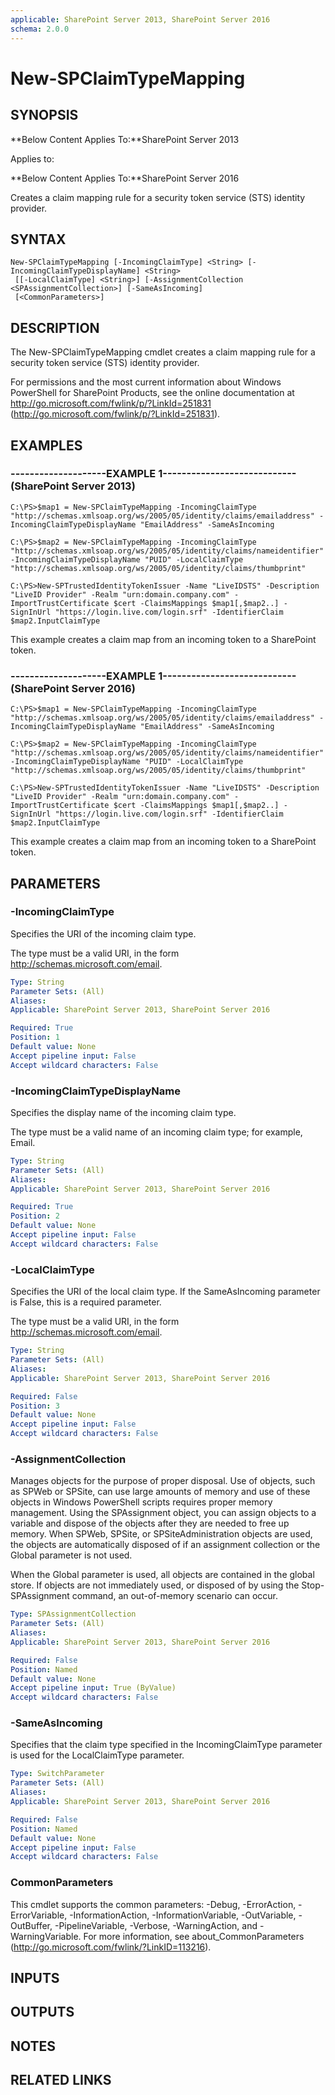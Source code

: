 ```yaml
---
applicable: SharePoint Server 2013, SharePoint Server 2016
schema: 2.0.0
---
```


# New-SPClaimTypeMapping

## SYNOPSIS
**Below Content Applies To:**SharePoint Server 2013

Applies to:

**Below Content Applies To:**SharePoint Server 2016

Creates a claim mapping rule for a security token service (STS) identity provider.



## SYNTAX

```
New-SPClaimTypeMapping [-IncomingClaimType] <String> [-IncomingClaimTypeDisplayName] <String>
 [[-LocalClaimType] <String>] [-AssignmentCollection <SPAssignmentCollection>] [-SameAsIncoming]
 [<CommonParameters>]
```

## DESCRIPTION
The New-SPClaimTypeMapping cmdlet creates a claim mapping rule for a security token service (STS) identity provider.

For permissions and the most current information about Windows PowerShell for SharePoint Products, see the online documentation at http://go.microsoft.com/fwlink/p/?LinkId=251831 (http://go.microsoft.com/fwlink/p/?LinkId=251831).

## EXAMPLES

### --------------------EXAMPLE 1---------------------------- (SharePoint Server 2013)
```
C:\PS>$map1 = New-SPClaimTypeMapping -IncomingClaimType "http://schemas.xmlsoap.org/ws/2005/05/identity/claims/emailaddress" -IncomingClaimTypeDisplayName "EmailAddress" -SameAsIncoming

C:\PS>$map2 = New-SPClaimTypeMapping -IncomingClaimType "http://schemas.xmlsoap.org/ws/2005/05/identity/claims/nameidentifier" -IncomingClaimTypeDisplayName "PUID" -LocalClaimType "http://schemas.xmlsoap.org/ws/2005/05/identity/claims/thumbprint"

C:\PS>New-SPTrustedIdentityTokenIssuer -Name "LiveIDSTS" -Description "LiveID Provider" -Realm "urn:domain.company.com" -ImportTrustCertificate $cert -ClaimsMappings $map1[,$map2..] -SignInUrl "https://login.live.com/login.srf" -IdentifierClaim $map2.InputClaimType
```

This example creates a claim map from an incoming token to a SharePoint token.

### --------------------EXAMPLE 1---------------------------- (SharePoint Server 2016)
```
C:\PS>$map1 = New-SPClaimTypeMapping -IncomingClaimType "http://schemas.xmlsoap.org/ws/2005/05/identity/claims/emailaddress" -IncomingClaimTypeDisplayName "EmailAddress" -SameAsIncoming

C:\PS>$map2 = New-SPClaimTypeMapping -IncomingClaimType "http://schemas.xmlsoap.org/ws/2005/05/identity/claims/nameidentifier" -IncomingClaimTypeDisplayName "PUID" -LocalClaimType "http://schemas.xmlsoap.org/ws/2005/05/identity/claims/thumbprint"

C:\PS>New-SPTrustedIdentityTokenIssuer -Name "LiveIDSTS" -Description "LiveID Provider" -Realm "urn:domain.company.com" -ImportTrustCertificate $cert -ClaimsMappings $map1[,$map2..] -SignInUrl "https://login.live.com/login.srf" -IdentifierClaim $map2.InputClaimType
```

This example creates a claim map from an incoming token to a SharePoint token.

## PARAMETERS

### -IncomingClaimType
Specifies the URI of the incoming claim type.

The type must be a valid URI, in the form http://schemas.microsoft.com/email.

```yaml
Type: String
Parameter Sets: (All)
Aliases: 
Applicable: SharePoint Server 2013, SharePoint Server 2016

Required: True
Position: 1
Default value: None
Accept pipeline input: False
Accept wildcard characters: False
```

### -IncomingClaimTypeDisplayName
Specifies the display name of the incoming claim type.

The type must be a valid name of an incoming claim type; for example, Email.

```yaml
Type: String
Parameter Sets: (All)
Aliases: 
Applicable: SharePoint Server 2013, SharePoint Server 2016

Required: True
Position: 2
Default value: None
Accept pipeline input: False
Accept wildcard characters: False
```

### -LocalClaimType
Specifies the URI of the local claim type.
If the SameAsIncoming parameter is False, this is a required parameter.

The type must be a valid URI, in the form http://schemas.microsoft.com/email.

```yaml
Type: String
Parameter Sets: (All)
Aliases: 
Applicable: SharePoint Server 2013, SharePoint Server 2016

Required: False
Position: 3
Default value: None
Accept pipeline input: False
Accept wildcard characters: False
```

### -AssignmentCollection
Manages objects for the purpose of proper disposal.
Use of objects, such as SPWeb or SPSite, can use large amounts of memory and use of these objects in Windows PowerShell scripts requires proper memory management.
Using the SPAssignment object, you can assign objects to a variable and dispose of the objects after they are needed to free up memory.
When SPWeb, SPSite, or SPSiteAdministration objects are used, the objects are automatically disposed of if an assignment collection or the Global parameter is not used.

When the Global parameter is used, all objects are contained in the global store.
If objects are not immediately used, or disposed of by using the Stop-SPAssignment command, an out-of-memory scenario can occur.

```yaml
Type: SPAssignmentCollection
Parameter Sets: (All)
Aliases: 
Applicable: SharePoint Server 2013, SharePoint Server 2016

Required: False
Position: Named
Default value: None
Accept pipeline input: True (ByValue)
Accept wildcard characters: False
```

### -SameAsIncoming
Specifies that the claim type specified in the IncomingClaimType parameter is used for the LocalClaimType parameter.

```yaml
Type: SwitchParameter
Parameter Sets: (All)
Aliases: 
Applicable: SharePoint Server 2013, SharePoint Server 2016

Required: False
Position: Named
Default value: None
Accept pipeline input: False
Accept wildcard characters: False
```

### CommonParameters
This cmdlet supports the common parameters: -Debug, -ErrorAction, -ErrorVariable, -InformationAction, -InformationVariable, -OutVariable, -OutBuffer, -PipelineVariable, -Verbose, -WarningAction, and -WarningVariable. For more information, see about_CommonParameters (http://go.microsoft.com/fwlink/?LinkID=113216).

## INPUTS

## OUTPUTS

## NOTES

## RELATED LINKS

